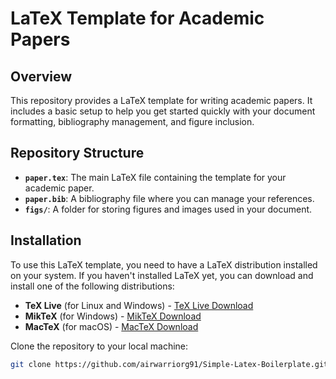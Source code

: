 # LaTeX Template for Academic Papers

## Overview

This repository provides a LaTeX template for writing academic papers. It includes a basic setup to help you get started quickly with your document formatting, bibliography management, and figure inclusion.

## Repository Structure

- **`paper.tex`**: The main LaTeX file containing the template for your academic paper.
- **`paper.bib`**: A bibliography file where you can manage your references.
- **`figs/`**: A folder for storing figures and images used in your document.

## Installation

To use this LaTeX template, you need to have a LaTeX distribution installed on your system. If you haven't installed LaTeX yet, you can download and install one of the following distributions:

- **TeX Live** (for Linux and Windows) - [TeX Live Download](https://www.tug.org/texlive/)
- **MikTeX** (for Windows) - [MikTeX Download](https://miktex.org/)
- **MacTeX** (for macOS) - [MacTeX Download](https://www.tug.org/mactex/)

Clone the repository to your local machine:

```bash
git clone https://github.com/airwarriorg91/Simple-Latex-Boilerplate.git
